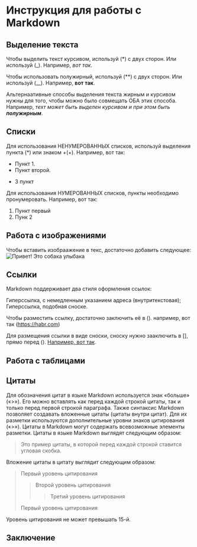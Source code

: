 # Инструкция для работы с Markdown

## Выделение текста

Чтобы выделить текст курсивом, используй (*) с двух сторон. Или используй (_). Например, *вот так*.

Чтобы использовать полужирный, используй (**) с двух сторон. Или используй (__). Например, **вот так**.

Альтернаативные способы выделения текста жирным и курсивом нужны для того, чтобы можно было совмещать ОБА этих способа. Например, _техт может быть выделен курсивом и при этом быть **полужирным**_.

## Списки

Для использования НЕНУМЕРОВАННЫХ списков, используй выделения пункта (*) или знаком +(+). Например, вот так:
* Пункт 1.
* Пункт второй.
+ 3 пункт


Для использования НУМЕРОВАННЫХ списков, пункты необходимо пронумеровать. Например, вот так:
1. Пункт первый
2. Пунк 2


## Работа с изображениями

Чтобы вставить изобраажение в текс, достаточно добавить следующее:
![Привет! Это собака улыбака](smiledog.jpg)

## Ссылки

Markdown поддерживает два стиля оформления ссылок:

Гиперссылка, с немедленным указанием адреса (внутритекстовая);
Гиперссылка, подобная сноске.

Чтобы разместить ссылку, достаточно заключить её в ().
например, вот так (https://habr.com)

Для размещения ссылки в виде сноски, сноску нужно зааключить в [], прямо перед ().
[Например, вот так](https://habr.com).

## Работа с таблицами

## Цитаты

Для обозначения цитат в языке Markdown используется знак «больше» («>»). Его можно вставлять как перед каждой строкой цитаты, так и только перед первой строкой параграфа. Также синтаксис Markdown позволяет создавать вложенные цитаты (цитаты внутри цитат). Для их разметки используются дополнительные уровни знаков цитирования («>»). Цитаты в Markdown могут содержать всевозможные элементы разметки. Цитаты в языке Markdown выглядят следующим образом:

>Это пример цитаты,
>в которой перед каждой строкой
>ставится угловая скобка.

Вложение цитаты в цитату выглядит следующим образом:

> Первый уровень цитирования
>> Второй уровень цитирования
>>> Третий уровень цитирования
>
>Первый уровень цитирования

Уровень цитирования не может превышать 15-й.

## Заключение